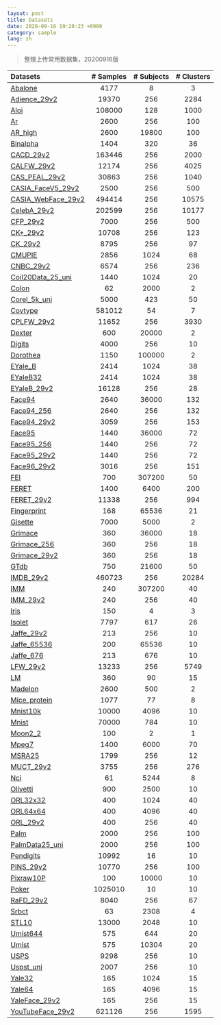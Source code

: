 ```yaml
---
layout: post
title: Datasets
date: 2020-09-16 19:20:23 +0900
category: sample
lang: zh
---
```

> 整理上传常用数据集，20200916版

| Datasets                                                              | # Samples | # Subjects | # Clusters |
| :-                                                                    | :-:       | :-:        | :-:        |
| [Abalone](https://pan.baidu.com/s/1boT36Z76apG7LxoaXGJeyg)            | 4177      | 8          | 3          |
| [Adience_29v2](https://pan.baidu.com/s/1drn1AqUkD02prtxTpF0SeA)       | 19370     | 256        | 2284       |
| [Aloi](https://pan.baidu.com/s/1GTUsUVFuD_fh0wEtAItDkA)               | 108000    | 128        | 1000       |
| [Ar](https://pan.baidu.com/s/1ltlYjQb8MlpET2JIboH8YA)                 | 2600      | 256        | 100        |
| [AR_high](https://pan.baidu.com/s/1GDhW8rHCHoorYBYrWuNzig)            | 2600      | 19800      | 100        |
| [Binalpha](https://pan.baidu.com/s/1AntKa8_VrEVEwKRuOHR6hA)           | 1404      | 320        | 36         |
| [CACD_29v2](https://pan.baidu.com/s/1lgorpjGhkdBMwDek6Z6dKg)          | 163446    | 256        | 2000       |
| [CALFW_29v2](https://pan.baidu.com/s/1XBQvhtc4pUryFoa2ASJ6YQ)         | 12174     | 256        | 4025       |
| [CAS_PEAL_29v2](https://pan.baidu.com/s/11tl1tLVYVFYF033l3WUVMg)      | 30863     | 256        | 1040       |
| [CASIA_FaceV5_29v2](https://pan.baidu.com/s/1RnLqdVD9inxiw05WKTRqDw)  | 2500      | 256        | 500        |
| [CASIA_WebFace_29v2](https://pan.baidu.com/s/1s40LTniKVFgTyaaNNA7Bcw) | 494414    | 256        | 10575      |
| [CelebA_29v2](https://pan.baidu.com/s/1EDmNkD-FW9BoMMnYBgaiqA)        | 202599    | 256        | 10177      |
| [CFP_29v2](https://pan.baidu.com/s/1_WnCFcip0J2OGMfMz36flQ)           | 7000      | 256        | 500        |
| [CK+\_29v2](https://pan.baidu.com/s/1dp7CdutKj0Fq27jhyH4vzA)          | 10708     | 256        | 123        |
| [CK_29v2](https://pan.baidu.com/s/172xfYf3IDXVRzrrPUj96Eg)            | 8795      | 256        | 97         |
| [CMUPIE](https://pan.baidu.com/s/1BFMSrsY6HKwTWBI8yD4-5g)             | 2856      | 1024       | 68         |
| [CNBC_29v2](https://pan.baidu.com/s/1OwLswT0K6sleM9ec1L-0ZQ)          | 6574      | 256        | 236        |
| [Coil20Data_25_uni](https://pan.baidu.com/s/1fiG3q4_oSyTaUng0i8dsQA)  | 1440      | 1024       | 20         |
| [Colon](https://pan.baidu.com/s/1wfLmYAodP_cte0jKIhpt7g)              | 62        | 2000       | 2          |
| [Corel_5k_uni](https://pan.baidu.com/s/1NVAbaOLNzb7qvhE9EVCZEA)       | 5000      | 423        | 50         |
| [Covtype](https://pan.baidu.com/s/1o061PpXuCGsXjsTme7nu3w)            | 581012    | 54         | 7          |
| [CPLFW_29v2](https://pan.baidu.com/s/1yiw0j4IBIJtNTRIIDmRNtw)         | 11652     | 256        | 3930       |
| [Dexter](https://pan.baidu.com/s/1WYUeb_tsNGksFQG6ocOqEg)             | 600       | 20000      | 2          |
| [Digits](https://pan.baidu.com/s/1BxYthJUyZyITDf6Mi0sJqA)             | 4000      | 256        | 10         |
| [Dorothea](https://pan.baidu.com/s/1uTvyRfcJvYnrDbGQWUs2mA)           | 1150      | 100000     | 2          |
| [EYale_B](https://pan.baidu.com/s/1ikF7oJTxiXR8eHfxoy51gg)            | 2414      | 1024       | 38         |
| [EYaleB32](https://pan.baidu.com/s/1ydOC3SKvjtZwOKzDJ75t8Q)           | 2414      | 1024       | 38         |
| [EYaleB_29v2](https://pan.baidu.com/s/14NkYLdrt2KFgYgOS2wN48w)        | 16128     | 256        | 28         |
| [Face94](https://pan.baidu.com/s/1EGx4S6n2BDvFnqq1Rw56Rw)             | 2640      | 36000      | 132        |
| [Face94_256](https://pan.baidu.com/s/1KdqY9YbF_19maOEEYVVKuA)         | 2640      | 256        | 132        |
| [Face94_29v2](https://pan.baidu.com/s/1hLlpD6vK52tq93E0IE8Avw)        | 3059      | 256        | 153        |
| [Face95](https://pan.baidu.com/s/15LA_BAylnErGcYGTOLd91Q)             | 1440      | 36000      | 72         |
| [Face95_256](https://pan.baidu.com/s/1MUtCBZEKNTRHGJgpUjWYqg)         | 1440      | 256        | 72         |
| [Face95_29v2](https://pan.baidu.com/s/1wGJQgGBQLxmZ5_sNK3wXtA)        | 1440      | 256        | 72         |
| [Face96_29v2](https://pan.baidu.com/s/1c6KXru9xilg0MQxdsNY-wQ)        | 3016      | 256        | 151        |
| [FEI](https://pan.baidu.com/s/1C_d3lW0O3YyRqdLH28S6OA)                | 700       | 307200     | 50         |
| [FERET](https://pan.baidu.com/s/1UNMmX8d_JVXTdcZ4ZkyieQ)              | 1400      | 6400       | 200        |
| [FERET_29v2](https://pan.baidu.com/s/1CAd8UUcCAlD5Pq43NXhUDg)         | 11338     | 256        | 994        |
| [Fingerprint](https://pan.baidu.com/s/1uUQ5mmf4gwLE2n7RU4emWg)        | 168       | 65536      | 21         |
| [Gisette](https://pan.baidu.com/s/1CX56ZMaJf-ZFIkyEVfUksA)            | 7000      | 5000       | 2          |
| [Grimace](https://pan.baidu.com/s/170blVYZTENvc3eoWXdGzxA)            | 360       | 36000      | 18         |
| [Grimace_256](https://pan.baidu.com/s/1InkaWN5z50er4pUBzPjWqw)        | 360       | 256        | 18         |
| [Grimace_29v2](https://pan.baidu.com/s/1R0b51fKV6yCYIBntXsWXfA)       | 360       | 256        | 18         |
| [GTdb](https://pan.baidu.com/s/1ckYwKOgsuqvpn_cG1nwKpw)               | 750       | 21600      | 50         |
| [IMDB_29v2](https://pan.baidu.com/s/14Fb082T2-yUh_sfjGQAGRg)          | 460723    | 256        | 20284      |
| [IMM](https://pan.baidu.com/s/13bU2SyBojF_1_QBz1EOu_w)                | 240       | 307200     | 40         |
| [IMM_29v2](https://pan.baidu.com/s/12nd1mMKMa_urmqn-IzlGOw)           | 240       | 256        | 40         |
| [Iris](https://pan.baidu.com/s/10s0ysmIkOWUfwaR9jtzALw)               | 150       | 4          | 3          |
| [Isolet](https://pan.baidu.com/s/18ivyE2QmWaOhlPjjpeGcPQ)             | 7797      | 617        | 26         |
| [Jaffe_29v2](https://pan.baidu.com/s/1N2H0c0aNRY0NRWI5kCg69A)         | 213       | 256        | 10         |
| [Jaffe_65536](https://pan.baidu.com/s/1vXDfKUcEhGq7LEMUUf_eBw)        | 200       | 65536      | 10         |
| [Jaffe_676](https://pan.baidu.com/s/1qUWaGxX11X2_x4X_73yUWg)          | 213       | 676        | 10         |
| [LFW_29v2](https://pan.baidu.com/s/14MKIGoQymIS48gzpI6Nnrg)           | 13233     | 256        | 5749       |
| [LM](https://pan.baidu.com/s/1Cs_-9cNvYKAnUoUKui0-Bg)                 | 360       | 90         | 15         |
| [Madelon](https://pan.baidu.com/s/1Qhch5B6EBNvLcXMboaUE7g)            | 2600      | 500        | 2          |
| [Mice_protein](https://pan.baidu.com/s/1bMoi5Vnln3OWzLmdLVbMWw)       | 1077      | 77         | 8          |
| [Mnist10k](https://pan.baidu.com/s/1ijvWdaGp71yNhPp7Apwr9A)           | 10000     | 4096       | 10         |
| [Mnist](https://pan.baidu.com/s/15eePIDHPrJ1zqSYk7TtwyA)              | 70000     | 784        | 10         |
| [Moon2_2](https://pan.baidu.com/s/1_DNUlsJty9NIBxzpLKHmJg)            | 100       | 2          | 1          |
| [Mpeg7](https://pan.baidu.com/s/1-WnR0tBMwg9DGrEegjyCYQ)              | 1400      | 6000       | 70         |
| [MSRA25](https://pan.baidu.com/s/1m8d_ajzPGd9C6z1KSJAsYA)             | 1799      | 256        | 12         |
| [MUCT_29v2](https://pan.baidu.com/s/1y9637vL50aBbxAR64eqX6w)          | 3755      | 256        | 276        |
| [Nci](https://pan.baidu.com/s/1ZK0qvp3zg0kb1vohWQHv2g)                | 61        | 5244       | 8          |
| [Olivetti](https://pan.baidu.com/s/1GNFBBzk48-ytvHB8JuTKLg)           | 900       | 2500       | 10         |
| [ORL32x32](https://pan.baidu.com/s/1yVy7m4d2X0ePuwYB9eBXrw)           | 400       | 1024       | 40         |
| [ORL64x64](https://pan.baidu.com/s/1-kH2XsM5O68lKcTx719K9w)           | 400       | 4096       | 40         |
| [ORL_29v2](https://pan.baidu.com/s/159GhhN1XuV6lxMXm8Qw-gw)           | 400       | 256        | 40         |
| [Palm](https://pan.baidu.com/s/19-CY3Gh1jEHdxd8tP3TFWA)               | 2000      | 256        | 100        |
| [PalmData25_uni](https://pan.baidu.com/s/1z0TjfYpeyHgaDVv1orApZA)     | 2000      | 256        | 100        |
| [Pendigits](https://pan.baidu.com/s/1aveFTT-JeViqLUVodX3_sQ)          | 10992     | 16         | 10         |
| [PINS_29v2](https://pan.baidu.com/s/1wyaRFsDqtmOa2j2dBWE5sA)          | 10770     | 256        | 100        |
| [Pixraw10P](https://pan.baidu.com/s/1R5LA6dullCE4KzXRr7fK7w)          | 100       | 10000      | 10         |
| [Poker](https://pan.baidu.com/s/1itm4EKbzA3A38Yk3PlW1TQ)              | 1025010   | 10         | 10         |
| [RaFD_29v2](https://pan.baidu.com/s/16fnn7x_YvDJxxJtKZ_3E2g)          | 8040      | 256        | 67         |
| [Srbct](https://pan.baidu.com/s/15dLthwwbTtblaBWdHht16A)              | 63        | 2308       | 4          |
| [STL10](https://pan.baidu.com/s/1qdlLkwtvSxnQR_cE4iUjOg)              | 13000     | 2048       | 10         |
| [Umist644](https://pan.baidu.com/s/1Xg7Nq-8VpRJK3COvKmuUNQ)           | 575       | 644        | 20         |
| [Umist](https://pan.baidu.com/s/1RCN8N2eZeeRf2ZiEtiyyww)              | 575       | 10304      | 20         |
| [USPS](https://pan.baidu.com/s/13-nmZx_6NNYOEwEpfz3GGw)               | 9298      | 256        | 10         |
| [Uspst_uni](https://pan.baidu.com/s/1X_3i0qLYwSonRKmynTAjrw)          | 2007      | 256        | 10         |
| [Yale32](https://pan.baidu.com/s/1I_95XL-_I9pCJ-W-D1cJGw)             | 165       | 1024       | 15         |
| [Yale64](https://pan.baidu.com/s/1cNYepRKmKMRpg5CjIxRg0Q)             | 165       | 4096       | 15         |
| [YaleFace_29v2](https://pan.baidu.com/s/1UYKwu1dyJSWWoV88Jm8ksQ)      | 165       | 256        | 15         |
| [YouTubeFace_29v2](https://pan.baidu.com/s/1Y7oiKAosHbdyIVanJ9S1Uw)   | 621126    | 256        | 1595       |
